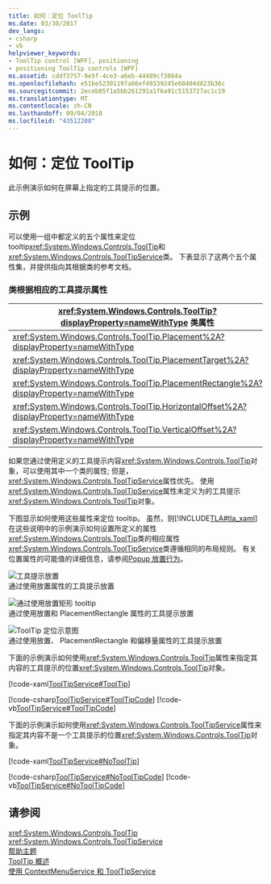 ```yaml
---
title: 如何：定位 ToolTip
ms.date: 03/30/2017
dev_langs:
- csharp
- vb
helpviewer_keywords:
- ToolTip control [WPF], positioning
- positioning ToolTip controls [WPF]
ms.assetid: cddf3757-9e5f-4ce3-a6eb-44489cf3804a
ms.openlocfilehash: e51be52301197a66ef49339245e60404d823b36c
ms.sourcegitcommit: 2eceb05f1a5bb261291a1f6a91c5153727ac1c19
ms.translationtype: MT
ms.contentlocale: zh-CN
ms.lasthandoff: 09/04/2018
ms.locfileid: "43512288"
---
```

# <a name="how-to-position-a-tooltip"></a>如何：定位 ToolTip
此示例演示如何在屏幕上指定的工具提示的位置。  
  
## <a name="example"></a>示例  
 可以使用一组中都定义的五个属性来定位 tooltip<xref:System.Windows.Controls.ToolTip>和<xref:System.Windows.Controls.ToolTipService>类。 下表显示了这两个五个属性集，并提供指向其根据类的参考文档。  
  
### <a name="corresponding-tooltip-properties-according-to-class"></a>类根据相应的工具提示属性  
  
|<xref:System.Windows.Controls.ToolTip?displayProperty=nameWithType> 类属性|<xref:System.Windows.Controls.ToolTipService?displayProperty=nameWithType> 类属性|  
|--------------------------------------------------------------------------------------------------------------------------------------------------------------|---------------------------------------------------------------------------------------------------------------------------------------------------------------------|  
|<xref:System.Windows.Controls.ToolTip.Placement%2A?displayProperty=nameWithType>|<xref:System.Windows.Controls.ToolTipService.Placement%2A?displayProperty=nameWithType>|  
|<xref:System.Windows.Controls.ToolTip.PlacementTarget%2A?displayProperty=nameWithType>|<xref:System.Windows.Controls.ToolTipService.PlacementTarget%2A?displayProperty=nameWithType>|  
|<xref:System.Windows.Controls.ToolTip.PlacementRectangle%2A?displayProperty=nameWithType>|<xref:System.Windows.Controls.ToolTipService.PlacementRectangle%2A?displayProperty=nameWithType>|  
|<xref:System.Windows.Controls.ToolTip.HorizontalOffset%2A?displayProperty=nameWithType>|<xref:System.Windows.Controls.ToolTipService.HorizontalOffset%2A?displayProperty=nameWithType>|  
|<xref:System.Windows.Controls.ToolTip.VerticalOffset%2A?displayProperty=nameWithType>|<xref:System.Windows.Controls.ToolTipService.VerticalOffset%2A?displayProperty=nameWithType>|  
  
 如果您通过使用定义的工具提示内容<xref:System.Windows.Controls.ToolTip>对象，可以使用其中一个类的属性; 但是，<xref:System.Windows.Controls.ToolTipService>属性优先。 使用<xref:System.Windows.Controls.ToolTipService>属性未定义为的工具提示<xref:System.Windows.Controls.ToolTip>对象。  
  
 下图显示如何使用这些属性来定位 tooltip。 虽然，则[!INCLUDE[TLA#tla_xaml](../../../../includes/tlasharptla-xaml-md.md)]在这些说明中的示例演示如何设置所定义的属性<xref:System.Windows.Controls.ToolTip>类的相应属性<xref:System.Windows.Controls.ToolTipService>类遵循相同的布局规则。 有关位置属性的可能值的详细信息，请参阅[Popup 放置行为](../../../../docs/framework/wpf/controls/popup-placement-behavior.md)。  
  
 ![工具提示放置](../../../../docs/framework/wpf/controls/media/tooltipplacement.png "ToolTipPlacement")  
通过使用放置属性的工具提示放置  
  
 ![通过使用放置矩形 tooltip](../../../../docs/framework/wpf/controls/media/tooltipplacementrectangle.png "ToolTipPlacementRectangle")  
通过使用放置和 PlacementRectangle 属性的工具提示放置  
  
 ![ToolTip 定位示意图](../../../../docs/framework/wpf/controls/media/tooltipplacementprhv.png "ToolTipPlacementPRHV")  
通过使用放置、 PlacementRectangle 和偏移量属性的工具提示放置  
  
 下面的示例演示如何使用<xref:System.Windows.Controls.ToolTip>属性来指定其内容的工具提示的位置<xref:System.Windows.Controls.ToolTip>对象。  
  
 [!code-xaml[ToolTipService#ToolTip](../../../../samples/snippets/csharp/VS_Snippets_Wpf/ToolTipService/CSharp/Pane1.xaml#tooltip)]  
  
 [!code-csharp[ToolTipService#ToolTipCode](../../../../samples/snippets/csharp/VS_Snippets_Wpf/ToolTipService/CSharp/Pane1.xaml.cs#tooltipcode)]
 [!code-vb[ToolTipService#ToolTipCode](../../../../samples/snippets/visualbasic/VS_Snippets_Wpf/ToolTipService/visualbasic/pane1.xaml.vb#tooltipcode)]  
  
 下面的示例演示如何使用<xref:System.Windows.Controls.ToolTipService>属性来指定其内容不是一个工具提示的位置<xref:System.Windows.Controls.ToolTip>对象。  
  
 [!code-xaml[ToolTipService#NoToolTip](../../../../samples/snippets/csharp/VS_Snippets_Wpf/ToolTipService/CSharp/Pane1.xaml#notooltip)]  
  
 [!code-csharp[ToolTipService#NoToolTipCode](../../../../samples/snippets/csharp/VS_Snippets_Wpf/ToolTipService/CSharp/Pane1.xaml.cs#notooltipcode)]
 [!code-vb[ToolTipService#NoToolTipCode](../../../../samples/snippets/visualbasic/VS_Snippets_Wpf/ToolTipService/visualbasic/pane1.xaml.vb#notooltipcode)]  
  
## <a name="see-also"></a>请参阅  
 <xref:System.Windows.Controls.ToolTip>  
 <xref:System.Windows.Controls.ToolTipService>  
 [帮助主题](../../../../docs/framework/wpf/controls/tooltip-how-to-topics.md)  
 [ToolTip 概述](../../../../docs/framework/wpf/controls/tooltip-overview.md)  
 [使用 ContextMenuService 和 ToolTipService](https://msdn.microsoft.com/library/809b0e9c-d612-4cda-b8af-1a698c68f4d1)
